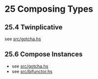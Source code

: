 # 25 Composing Types

## 25.4 Twinplicative

see [src/gotcha.hs](./src/gotcha.hs)

## 25.6 Compose Instances

- see [src/gotcha.hs](./src/gotcha.hs)
- see [src/bifunctor.hs](./src/bifunctor.hs)